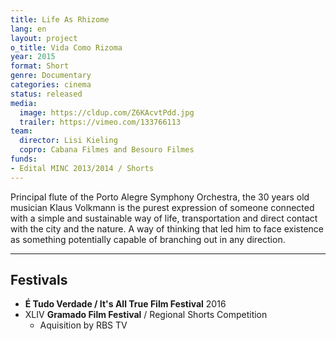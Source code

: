 ```yaml
---
title: Life As Rhizome
lang: en
layout: project
o_title: Vida Como Rizoma
year: 2015
format: Short
genre: Documentary
categories: cinema
status: released
media:
  image: https://cldup.com/Z6KAcvtPdd.jpg
  trailer: https://vimeo.com/133766113
team:
  director: Lisi Kieling
  copro: Cabana Filmes and Besouro Filmes
funds:
- Edital MINC 2013/2014 / Shorts
---
```


Principal flute of the Porto Alegre Symphony Orchestra, the 30 years old musician Klaus Volkmann is the purest expression of someone connected with a simple and sustainable way of life, transportation and direct contact with the city and the nature. A way of thinking that led him to face existence as something potentially capable of branching out in any direction.

---

## Festivals
* **É Tudo Verdade / It's All True Film Festival** 2016
* XLIV **Gramado Film Festival** / Regional Shorts Competition
  * Aquisition by RBS TV
